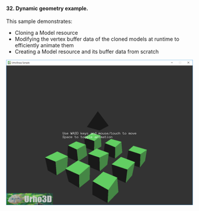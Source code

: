 #### 32. Dynamic geometry example.

This sample demonstrates:
- Cloning a Model resource
- Modifying the vertex buffer data of the cloned models at runtime to efficiently animate them
- Creating a Model resource and its buffer data from scratch

![Screenshot](Screenshot.png)